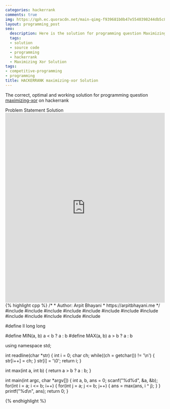 ```yaml
---
categories: hackerrank
comments: true
img: https://qph.ec.quoracdn.net/main-qimg-f939681b0b47e5540398244db5c8966f?convert_to_webp=true
layout: programming_post
seo:
  description: Here is the solution for programming question Maximizing Xor on hackerrank
  tags:
  - solution
  - source code
  - programming
  - hackerrank
  - Maximizing Xor Solution
tags:
- competitive-programming
- programming
title: HACKERRANK maximizing-xor Solution
---
```

The correct, optimal and working solution for programming question [maximizing-xor](https://www.hackerrank.com/challenges/maximizing-xor) on hackerrank

<div class="ui secondary pointing large menu">
  <a class="grey item" data-tab="problem-statement">
    Problem Statement
  </a>
  <a class="active item grey" data-tab="solution">
    Solution
  </a>
</div>
<div class="ui bottom attached tab" data-tab="problem-statement">
    <iframe src="https://www.hackerrank.com/challenges/maximizing-xor" width="100%" height="600px" style="overflow: scroll; border: none;"></iframe>
</div>
<div class="ui bottom attached active tab" data-tab="solution">
{% highlight cpp %}
/*
 *  Author: Arpit Bhayani
 *  https://arpitbhayani.me
 */
#include <cmath>
#include <cstdio>
#include <cstdlib>
#include <climits>
#include <deque>
#include <iostream>
#include <list>
#include <limits>
#include <map>
#include <queue>
#include <set>
#include <stack>
#include <vector>

#define ll long long

#define MIN(a, b) a < b ? a : b
#define MAX(a, b) a > b ? a : b

using namespace std;

int readline(char *str) {
    int i = 0;
    char ch;
    while((ch = getchar()) != '\n') {
        str[i++] = ch;
    }
    str[i] = '\0';
    return i;
}

int max(int a, int b) {
    return a > b ? a : b;
}

int main(int argc, char *argv[]) {
    int a, b, ans = 0;
    scanf("%d%d", &a, &b);
    for(int i = a; i <= b; i++) {
        for(int j = a; j <= b; j++) {
            ans = max(ans, i ^ j);
        }
    }
    printf("%d\n", ans);
    return 0;
}

{% endhighlight %}
</div>
